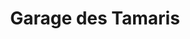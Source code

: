 ---
title: "Garage des Tamaris"
url: /la-grande-motte/garage-des-tamaris/
shop: réparation de voitures
---